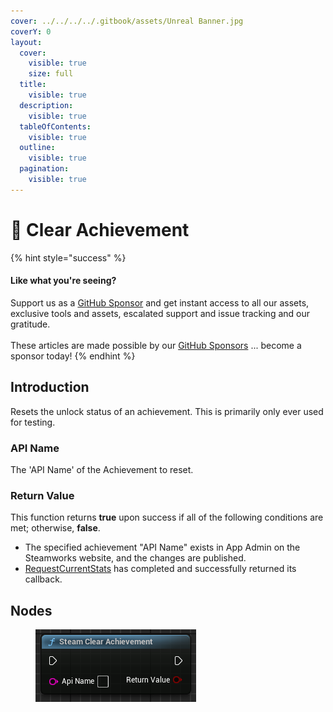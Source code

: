 ```yaml
---
cover: ../../../../.gitbook/assets/Unreal Banner.jpg
coverY: 0
layout:
  cover:
    visible: true
    size: full
  title:
    visible: true
  description:
    visible: true
  tableOfContents:
    visible: true
  outline:
    visible: true
  pagination:
    visible: true
---
```


# 🔵 Clear Achievement

{% hint style="success" %}
#### Like what you're seeing?

Support us as a [GitHub Sponsor](../../../../become-a-sponsor/) and get instant access to all our assets, exclusive tools and assets, escalated support and issue tracking and our gratitude.\
\
These articles are made possible by our [GitHub Sponsors](../../../../become-a-sponsor/) ... become a sponsor today!
{% endhint %}

## Introduction

Resets the unlock status of an achievement. This is primarily only ever used for testing.

### API Name

The 'API Name' of the Achievement to reset.

### Return Value

This function returns **true** upon success if all of the following conditions are met; otherwise, **false**.

* The specified achievement "API Name" exists in App Admin on the Steamworks website, and the changes are published.
* [RequestCurrentStats](https://partner.steamgames.com/doc/api/ISteamUserStats#RequestCurrentStats) has completed and successfully returned its callback.

## Nodes

<figure><img src="../../../../.gitbook/assets/image (1) (1) (1) (1) (1) (1) (1) (1) (1) (1) (1) (1) (1) (1).png" alt=""><figcaption></figcaption></figure>
